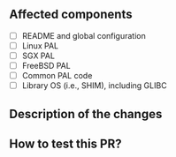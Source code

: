 <!-- Please fill in the following form before submitting this PR and ensure that your code follows our [coding style guideline](../blob/master/CODESTYLE.md). -->

## Affected components

- [ ] README and global configuration
- [ ] Linux PAL
- [ ] SGX PAL
- [ ] FreeBSD PAL
- [ ] Common PAL code
- [ ] Library OS (i.e., SHIM), including GLIBC

## Description of the changes <!-- (reasons and measures) -->


## How to test this PR? <!-- (if applicable) -->

